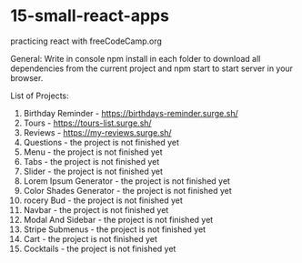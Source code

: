# 15-small-react-apps
practicing react with freeCodeCamp.org


General:
Write in console npm install in each folder to download all dependencies from the current project and npm start to start server in your browser.

List of Projects:

1. Birthday Reminder - https://birthdays-reminder.surge.sh/
2. Tours - https://tours-list.surge.sh/
3. Reviews - https://my-reviews.surge.sh/
4. Questions - the project is not finished yet
5. Menu - the project is not finished yet
6. Tabs - the project is not finished yet
7. Slider - the project is not finished yet
8. Lorem Ipsum Generator - the project is not finished yet
9. Color Shades Generator - the project is not finished yet
10. rocery Bud - the project is not finished yet
11. Navbar - the project is not finished yet
12. Modal And Sidebar - the project is not finished yet
13. Stripe Submenus - the project is not finished yet
14. Cart - the project is not finished yet
15. Cocktails - the project is not finished yet
